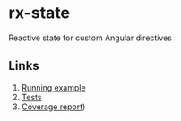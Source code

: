 # rx-state

Reactive state for custom Angular directives

## Links

1. [Running example](http://packetloop.github.io/rx-state)
1. [Tests](http://packetloop.github.io/rx-state/test.html)
1. [Coverage report](http://packetloop.github.io/rx-state/coverage/Chrome%2039.0.2171%20(Mac%20OS%20X%2010.10.1)/))


